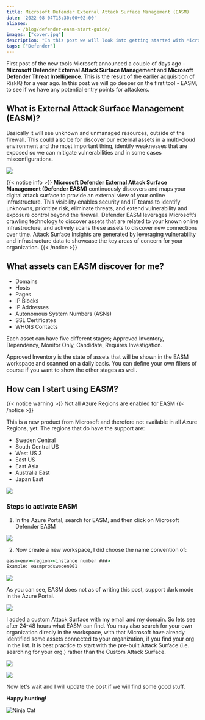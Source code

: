 ```yaml
---
title: Microsoft Defender External Attack Surface Management (EASM)
date: '2022-08-04T18:30:00+02:00'
aliases:
    - /blog/defender-easm-start-guide/
images: ["cover.jpg"]
description: "In this post we will look into getting started with Microsoft Defender External Attack Surface Management (EASM)"
tags: ["Defender"]
---
```


First post of the new tools Microsoft announced a couple of days ago - **Microsoft Defender External Attack Surface Management** and **Microsoft Defender Threat Intelligence**. This is the result of the earlier acquisition of RiskIQ for a year ago.
In this post we will go deeper on the first tool - EASM, to see if we have any potential entry points for attackers.

## What is External Attack Surface Management (EASM)?
Basically it will see unknown and unmanaged resources, outside of the firewall. This could also be for discover our external assets in a multi-cloud environment and the most important thing, identify weaknesses that are exposed so we can mitigate vulnerabilities and in some cases misconfigurations. 

![](images/EASM.svg)

{{< notice info >}}
**Microsoft Defender External Attack Surface Management (Defender EASM)** continuously discovers and maps your digital attack surface to provide an external view of your online infrastructure. This visibility enables security and IT teams to identify unknowns, prioritize risk, eliminate threats, and extend vulnerability and exposure control beyond the firewall. Defender EASM leverages Microsoft’s crawling technology to discover assets that are related to your known online infrastructure, and actively scans these assets to discover new connections over time. Attack Surface Insights are generated by leveraging vulnerability and infrastructure data to showcase the key areas of concern for your organization.
{{< /notice >}}


## What assets can EASM discover for me?

* Domains
* Hosts
* Pages
* IP Blocks
* IP Addresses
* Autonomous System Numbers (ASNs)
* SSL Certificates
* WHOIS Contacts

Each asset can have five different stages; Approved Inventory, Dependency, Monitor Only, Candidate, Requires Investigation. 

Approved Inventory is the state of assets that will be shown in the EASM workspace and scanned on a daily basis. You can define your own filters of course if you want to show the other stages as well. 

## How can I start using EASM?

{{< notice warning >}}
Not all Azure Regions are enabled for EASM 
{{< /notice >}}

This is a new product from Microsoft and therefore not available in all Azure Regions, yet. The regions that do have the support are:
* Sweden Central
* South Central US
* West US 3
* East US
* East Asia
* Australia East
* Japan East

![](images/EASM_regions.jpg)

### Steps to activate EASM
1. In the Azure Portal, search for EASM, and then click on Microsoft Defender EASM

![](images/EASM_Create1.jpg)

2. Now create a new workspace, I did choose the name convention of:

```cmd
easm<env><region><instance number ###>
Example: easmprodswecen001
```

![](images/EASM_Create2.jpg)

As you can see, EASM does not as of writing this post, support dark mode in the Azure Portal.

![](images/EASM_Menu1.jpg)

I added a custom Attack Surface with my email and my domain. So lets see after 24-48 hours what EASM can find. You may also search for your own organization direcly in the workspace, with that Microsoft have already identified some assets connected to your organization, if you find your org in the list. It is best practice to start with the pre-built Attack Surface (i.e. searching for your org.) rather than the Custom Attack Surface.

![](images/EASM_Menu2.jpg)

![](images/EASM_Menu3.jpg)

Now let's wait and I will update the post if we will find some good stuff. 

**Happy hunting!**

![Ninja Cat](/static/ninja-cat.png)
